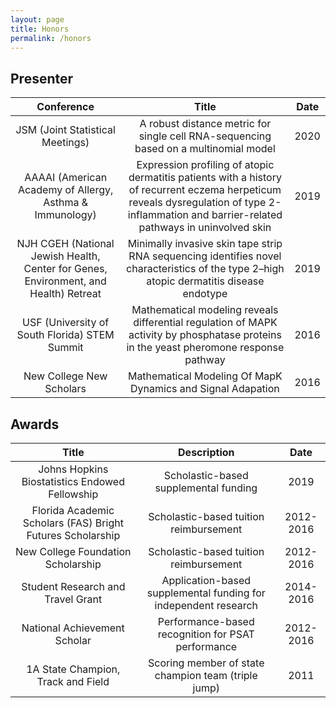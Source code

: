 ```yaml
---
layout: page
title: Honors
permalink: /honors
---
```


## Presenter

| Conference | Title | Date |
| :----: | :------: | :--: |
| JSM (Joint Statistical Meetings) | A robust distance metric for single cell RNA-sequencing based on a multinomial model | 2020 |
| AAAAI (American Academy of Allergy, Asthma & Immunology) | Expression profiling of atopic dermatitis patients with a history of recurrent eczema herpeticum reveals dysregulation of type 2-inflammation and barrier-related pathways in uninvolved skin | 2019 |
| NJH CGEH (National Jewish Health, Center for Genes, Environment, and Health) Retreat | Minimally invasive skin tape strip RNA sequencing identifies novel characteristics of the type 2–high atopic dermatitis disease endotype | 2019 |
| USF (University of South Florida) STEM Summit | Mathematical modeling reveals differential regulation of MAPK activity by phosphatase proteins in the yeast pheromone response pathway | 2016 |
| New College New Scholars | Mathematical Modeling Of MapK Dynamics and Signal Adapation | 2016 |


## Awards

| Title | Description | Date |
| :-----: | :-----: | :--: |
| Johns Hopkins Biostatistics Endowed Fellowship | Scholastic-based supplemental funding | 2019 |
| Florida Academic Scholars (FAS) Bright Futures Scholarship | Scholastic-based tuition reimbursement | 2012-2016 |
| New College Foundation Scholarship | Scholastic-based tuition reimbursement | 2012-2016 |
| Student Research and Travel Grant | Application-based supplemental funding for independent research | 2014-2016 |
| National Achievement Scholar | Performance-based recognition for PSAT performance | 2012-2016 |
| 1A State Champion, Track and Field | Scoring member of state champion team (triple jump) | 2011 |

